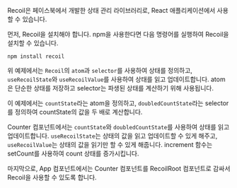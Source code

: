 Recoil은 페이스북에서 개발한 상태 관리 라이브러리로, React 애플리케이션에서 사용할 수 있습니다.

먼저, Recoil을 설치해야 합니다. npm을 사용한다면 다음 명령어를 실행하여 Recoil을 설치할 수 있습니다.

```
npm install recoil
```

위 예제에서는 `Recoil`의 `atom`과 `selector`를 사용하여 상태를 정의하고, `useRecoilState`와 `useRecoilValue`를 사용하여 상태를 읽고 업데이트합니다. atom은 단순한 상태를 저장하고 selector는 파생된 상태를 계산하기 위해 사용됩니다.
<br>

이 예제에서는 `countState`라는 atom을 정의하고, `doubledCountState`라는 selector를 정의하여 countState의 값을 두 배로 계산합니다.
<br>

Counter 컴포넌트에서는 `countState`와 `doubledCountState`를 사용하여 상태를 읽고 업데이트합니다. `useRecoilState`는 상태의 값을 읽고 업데이트할 수 있게 해주고, `useRecoilValue`는 상태의 값을 읽기만 할 수 있게 해줍니다. increment 함수는 setCount를 사용하여 count 상태를 증가시킵니다.
<br>

마지막으로, App 컴포넌트에서는 Counter 컴포넌트를 RecoilRoot 컴포넌트로 감싸서 Recoil을 사용할 수 있도록 합니다.
<br>
